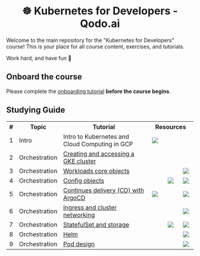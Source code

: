 <div align="center">

# ☸️ Kubernetes for Developers - Qodo.ai


</div>

Welcome to the main repository for the "Kubernetes for Developers" course!
This is your place for all course content, exercises, and tutorials.

Work hard, and have fun 🐳

## Onboard the course 

Please complete the [onboarding tutorial](tutorials/onboarding.md) **before the course begins**. 

## Studying Guide

<table width="100%">
<tr><th>#</th><th>Topic</th><th>Tutorial</th><th colspan="3">&nbsp;&nbsp;&nbsp;Resources&nbsp;&nbsp;&nbsp;</th></tr>


<tr>
 <td>1</td>
 <td>Intro</td>
 <td>Intro to Kubernetes and Cloud Computing in GCP</td>
 <td align="center"><a target="_blank" href="https://exit-zero-academy.github.io/DevOpsTheHardWayAssets/slides/gke_k8s_intro.html"><img src="https://exit-zero-academy.github.io/DevOpsTheHardWayAssets/img/slides.png" /></a></td>
 <td></td>
 <td></td>
</tr>


<tr>
 <td>2</td>
 <td>Orchestration</td>
 <td><a href="tutorials/k8s_setup_and_intro.md">Creating and accessing a GKE cluster</a></td>
 <td></td>
 <td></td>
 <td></td>
</tr>

<tr>
 <td>3</td>
 <td>Orchestration</td>
 <td><a href="tutorials/k8s_core_workloads.md">Workloads core objects</a></td>
 <td></td>
 <td></td>
 <td align="center"><a href="tutorials/k8s_core_workloads.md#exercises"><img src="https://exit-zero-academy.github.io/DevOpsTheHardWayAssets/img/pen.png" /></a></td>
</tr>


<tr>
 <td>4</td>
 <td>Orchestration</td>
 <td><a href="tutorials/k8s_config_objects.md">Config objects</a></td>
 <td></td>
 <td align="center"><a target="_blank" href="https://exit-zero-academy.github.io/DevOpsTheHardWayAssets/multichoice-questions/k8s_core_objects.html"><img src="https://exit-zero-academy.github.io/DevOpsTheHardWayAssets/img/qm.png" /></a></td>
 <td align="center"><a href="tutorials/k8s_config_objects.md#exercises"><img src="https://exit-zero-academy.github.io/DevOpsTheHardWayAssets/img/pen.png" /></a></td>
</tr>


<tr>
 <td>5</td>
 <td>Orchestration</td>
 <td><a href="tutorials/k8s_argocd.md">Continues delivery (CD) with ArgoCD</a></td>
 <td align="center"><a target="_blank" href="https://alonitac.github.io/Microservices23/slides/microservices_deployment_strategies.html"><img src="https://exit-zero-academy.github.io/DevOpsTheHardWayAssets/img/slides.png" /></a></td></td>
 <td></td>
 <td align="center"><a href="tutorials/k8s_argocd.md#exercises"><img src="https://exit-zero-academy.github.io/DevOpsTheHardWayAssets/img/pen.png" /></a></td>
</tr>

<tr>
 <td>6</td>
 <td>Orchestration</td>
 <td><a href="tutorials/k8s_networking.md">Ingress and cluster networking</a></td>
 <td></td>
 <td></td>
 <td align="center"><a href="tutorials/k8s_networking.md#exercises"><img src="https://exit-zero-academy.github.io/DevOpsTheHardWayAssets/img/pen.png" /></a></td>
</tr>

<tr>
 <td>7</td>
 <td>Orchestration</td>
 <td><a href="tutorials/k8s_statefulset_and_storage.md">StatefulSet and storage</a></td>
 <td></td>
 <td align="center"><a target="_blank" href="https://exit-zero-academy.github.io/DevOpsTheHardWayAssets/multichoice-questions/gke_k8s_statefulset_and_storage.html"><img src="https://exit-zero-academy.github.io/DevOpsTheHardWayAssets/img/qm.png" /></a></td>
 <td align="center"><a href="tutorials/k8s_statefulset_and_storage.md#exercises"><img src="https://exit-zero-academy.github.io/DevOpsTheHardWayAssets/img/pen.png" /></a></td>
</tr>

<tr>
 <td>8</td>
 <td>Orchestration</td>
 <td><a href="tutorials/k8s_helm.md">Helm</a></td>
 <td></td>
 <td align="center"></td>
 <td align="center"><a href="tutorials/k8s_helm.md#exercises"><img src="https://exit-zero-academy.github.io/DevOpsTheHardWayAssets/img/pen.png" /></a></td>
</tr>

<tr>
 <td>9</td>
 <td>Orchestration</td>
 <td><a href="tutorials/k8s_pod_design.md">Pod design</a></td>
 <td></td>
 <td align="center"></td>
 <td align="center"><a href="tutorials/k8s_pod_design.md#exercises"><img src="https://exit-zero-academy.github.io/DevOpsTheHardWayAssets/img/pen.png" /></a></td>
</tr>



</table>
